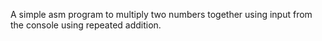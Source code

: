 A simple asm program to multiply two numbers together using input from the console using repeated addition.
